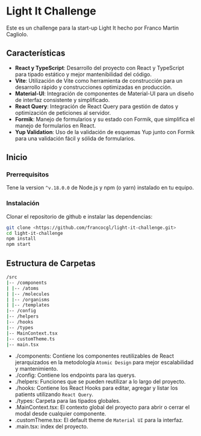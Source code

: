 # Light It Challenge

Este es un challenge para la start-up Light It hecho por Franco Martin Cagliolo.

## Características

- **React y TypeScript**: Desarrollo del proyecto con React y TypeScript para tipado estático y mejor mantenibilidad del código.
- **Vite**: Utilización de Vite como herramienta de construcción para un desarrollo rápido y construcciones optimizadas en producción.
- **Material-UI**: Integración de componentes de Material-UI para un diseño de interfaz consistente y simplificado.
- **React Query**: Integración de React Query para gestión de datos y optimización de peticiones al servidor.
- **Formik**: Manejo de formularios y su estado con Formik, que simplifica el manejo de formularios en React.
- **Yup Validation**: Uso de la validación de esquemas Yup junto con Formik para una validación fácil y sólida de formularios.

## Inicio

### Prerrequisitos

Tene la version `^v.18.0.0` de Node.js y npm (o yarn) instalado en tu equipo.

### Instalación

Clonar el repositorio de github e instalar las dependencias:

```bash
git clone <https://github.com/francocgl/light-it-challenge.git>
cd light-it-challenge
npm install
npm start
```

## Estructura de Carpetas

```bash
/src
|-- /components
| |-- /atoms
| |-- /molecules
| |-- /organisms
| |-- /templates
|-- /config
|-- /helpers
|-- /hooks
|-- /types
|-- MainContext.tsx
|-- customTheme.ts
|-- main.tsx
```

- ./components: Contiene los componentes reutilizables de React jerarquizados en la metodología `Atomic Design` para mejor escalabilidad y mantenimiento.
- ./config: Contiene los endpoints para las querys.
- ./helpers: Funciones que se pueden reutilizar a lo largo del proyecto.
- ./hooks: Contiene los React Hooks para editar, agregar y listar los patients utilizando `React Query`.
- ./types: Carpeta para las tipados globales.
- .MainContext.tsx: El contexto global del proyecto para abrir o cerrar el modal desde cualquier componente.
- .customTheme.tsx: El default theme de `Material UI` para la interfaz.
- .main.tsx: index del proyecto.
